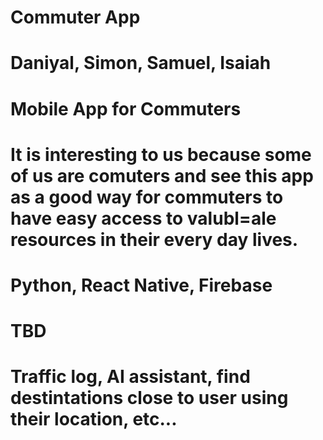 # Commuter App
# Daniyal, Simon, Samuel, Isaiah
# Mobile App for Commuters
  # It is interesting to us because some of us are comuters and see this app as a good way for commuters to have easy access to valubl=ale resources in their every day lives. 
  # Python, React Native, Firebase
  # TBD
  # Traffic log, AI assistant, find destintations close to user using their location, etc...
